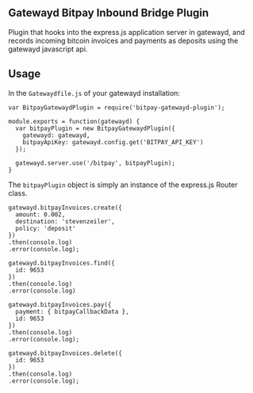 ## Gatewayd Bitpay Inbound Bridge Plugin

Plugin that hooks into the express.js application server in gatewayd, and records incoming bitcoin invoices and payments as deposits using the gatewayd javascript api.

## Usage

In the `Gatewaydfile.js` of your gatewayd installation:

    var BitpayGatewaydPlugin = require('bitpay-gatewayd-plugin');

    module.exports = function(gatewayd) {
      var bitpayPlugin = new BitpayGatewaydPlugin({
        gatewayd: gatewayd,
        bitpayApiKey: gatewayd.config.get('BITPAY_API_KEY')
      }); 

      gatewayd.server.use('/bitpay', bitpayPlugin);
    }

The `bitpayPlugin` object is simply an instance of the express.js Router class.


    gatewayd.bitpayInvoices.create({
      amount: 0.002,
      destination: 'stevenzeiler',
      policy: 'deposit'  
    })
    .then(console.log)
    .error(console.log);

    gatewayd.bitpayInvoices.find({
      id: 9653
    })
    .then(console.log)
    .error(console.log)
    
    gatewayd.bitpayInvoices.pay({
      payment: { bitpayCallbackData },
      id: 9653
    })
    .then(console.log)
    .error(console.log);

    gatewayd.bitpayInvoices.delete({
      id: 9653
    })
    .then(console.log)
    .error(console.log);


